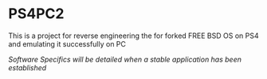 # PS4PC2
This is a project for reverse engineering the for forked FREE BSD OS on PS4 and emulating it successfully on PC

*Software Specifics will be detailed when a stable application has been established*


